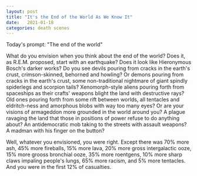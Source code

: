 ```yaml
---
layout: post
title: "It's the End of the World As We Know It"
date:   2021-01-18
categories: death scenes
---
```

Today's prompt: "The end of the world"

What do you envision when you think about the end of the world? Does it, as R.E.M. proposed, start with an earthquake? Does it look like Hieronymous Bosch's darker works? Do you see devils pouring from cracks in the earth's crust, crimson-skinned, behorned and howling? Or demons pouring from cracks in the earth's crust, some non-traditional nightmare of giant spindly spiderlegs and scorpion tails? Xenomorph-style aliens pouring forth from spaceships as their crafts' weapons blight the land with destructive rays? Old ones pouring forth from some rift between worlds, all tentacles and eldritch-ness and amorphous blobs with way too many eyes? Or are your visions of armageddon more grounded in the world around you? A plague ravaging the land that those in positions of power refuse to do anything about? An antidemocratic mob taking to the streets with assault weapons? A madman with his finger on the button?

Well, whatever you envisioned, you were right. Except there was 70% more ash, 45% more fireballs, 15% more lava, 20% more gross intergalactic ooze, 15% more grooss bronchial ooze, 35% more roentgens, 10% more sharp claws impaling people's lungs, 65% more racism, and 5% more tentacles. And you were in the first 12% of casualties.
